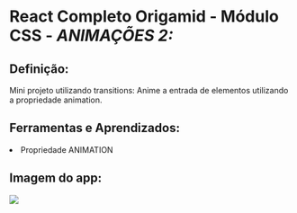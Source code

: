 # React Completo Origamid - Módulo CSS - <i> ANIMAÇÕES 2: </i>

## Definição:

<p>Mini projeto utilizando transitions: Anime a entrada de elementos utilizando a propriedade animation. </p>

## Ferramentas e Aprendizados:
<li> Propriedade ANIMATION</li>

## Imagem do app:

<img src="./animation2.gif"/>